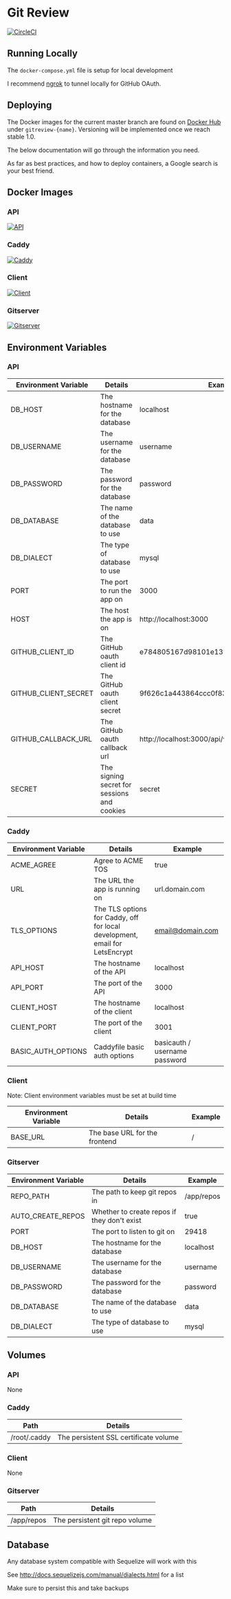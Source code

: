 # Git Review

[![CircleCI](https://circleci.com/gh/USA-RedDragon/gitreview.svg?style=svg)](https://circleci.com/gh/USA-RedDragon/gitreview)

## Running Locally

The `docker-compose.yml` file is setup for local development

I recommend [ngrok](https://ngrok.com/) to tunnel locally for GitHub OAuth.

## Deploying

The Docker images for the current master branch are found on [Docker Hub](https://hub.docker.com/u/jamcswain) under `gitreview-{name}`. Versioning will be implemented once we reach stable 1.0.

The below documentation will go through the information you need.

As far as best practices, and how to deploy containers, a Google search is your best friend.

## Docker Images

### API

[![API](https://images.microbadger.com/badges/image/jamcswain/gitreview-api.svg)](https://microbadger.com/images/jamcswain/gitreview-api "Get your own image badge on microbadger.com")

### Caddy

[![Caddy](https://images.microbadger.com/badges/image/jamcswain/gitreview-caddy.svg)](https://microbadger.com/images/jamcswain/gitreview-caddy "Get your own image badge on microbadger.com")

### Client

[![Client](https://images.microbadger.com/badges/image/jamcswain/gitreview-client.svg)](https://microbadger.com/images/jamcswain/gitreview-client "Get your own image badge on microbadger.com")

### Gitserver

[![Gitserver](https://images.microbadger.com/badges/image/jamcswain/gitreview-gitserver.svg)](https://microbadger.com/images/jamcswain/gitreview-gitserver "Get your own image badge on microbadger.com")

## Environment Variables

### API

| Environment Variable |                   Details                   |                      Example                      |
| -------------------- | ------------------------------------------- | ------------------------------------------------- |
| DB_HOST              | The hostname for the database               | localhost                                         |
| DB_USERNAME          | The username for the database               | username                                          |
| DB_PASSWORD          | The password for the database               | password                                          |
| DB_DATABASE          | The name of the database to use             | data                                              |
| DB_DIALECT           | The type of database to use                 | mysql                                             |
| PORT                 | The port to run the app on                  | 3000                                              |
| HOST                 | The host the app is on                      | http://localhost:3000                             |
| GITHUB_CLIENT_ID     | The GitHub oauth client id                  | e784805167d98101e139                              |
| GITHUB_CLIENT_SECRET | The GitHub oauth client secret              | 9f626c1a443864ccc0f8397a933ca1f7edae870c          |
| GITHUB_CALLBACK_URL  | The GitHub oauth callback url               | http://localhost:3000/api/v1/auth/github/callback |
| SECRET               | The signing secret for sessions and cookies | secret                                            |

### Caddy

| Environment Variable |                                   Details                                   |            Example            |
| -------------------- | --------------------------------------------------------------------------- | ----------------------------- |
| ACME_AGREE           | Agree to ACME TOS                                                           | true                          |
| URL                  | The URL the app is running on                                               | url.domain.com                |
| TLS_OPTIONS          | The TLS options for Caddy, off for local development, email for LetsEncrypt | email@domain.com              |
| API_HOST             | The hostname of the API                                                     | localhost                     |
| API_PORT             | The port of the API                                                         | 3000                          |
| CLIENT_HOST          | The hostname of the client                                                  | localhost                     |
| CLIENT_PORT          | The port of the client                                                      | 3001                          |
| BASIC_AUTH_OPTIONS   | Caddyfile basic auth options                                                | basicauth / username password |

### Client

Note: Client environment variables must be set at build time

| Environment Variable |            Details            | Example |
| -------------------- | ----------------------------- | ------- |
| BASE_URL             | The base URL for the frontend | /       |

### Gitserver

| Environment Variable |                   Details                   |  Example   |
| -------------------- | ------------------------------------------- | ---------- |
| REPO_PATH            | The path to keep git repos in               | /app/repos |
| AUTO_CREATE_REPOS    | Whether to create repos if they don't exist | true       |
| PORT                 | The port to listen to git on                | 29418      |
| DB_HOST              | The hostname for the database               | localhost  |
| DB_USERNAME          | The username for the database               | username   |
| DB_PASSWORD          | The password for the database               | password   |
| DB_DATABASE          | The name of the database to use             | data       |
| DB_DIALECT           | The type of database to use                 | mysql      |

## Volumes

### API

None

### Caddy

|     Path     |                Details                |
| ------------ | ------------------------------------- |
| /root/.caddy | The persistent SSL certificate volume |

### Client

None

### Gitserver

|    Path    |            Details             |
| ---------- | ------------------------------ |
| /app/repos | The persistent git repo volume |

## Database

Any database system compatible with Sequelize will work with this

See <http://docs.sequelizejs.com/manual/dialects.html> for a list

Make sure to persist this and take backups
